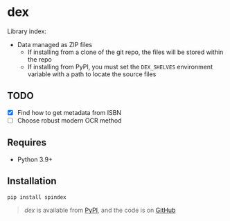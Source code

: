 # dex

Library index:

- Data managed as ZIP files
  - If installing from a clone of the git repo, the files will be stored within the repo
  - If installing from PyPI, you must set the `DEX_SHELVES` environment variable with a path to
    locate the source files

## TODO

- [x] Find how to get metadata from ISBN
- [ ] Choose robust modern OCR method

## Requires

- Python 3.9+

## Installation

```sh
pip install spindex
```

> _dex_ is available from [PyPI](https://pypi.org/project/spindex), and
> the code is on [GitHub](https://github.com/lmmx/dex)
